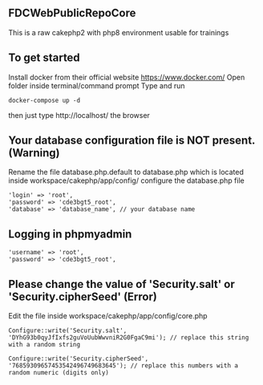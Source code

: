 ## FDCWebPublicRepoCore
This is a raw cakephp2 with php8 environment usable for trainings

## To get started 
Install docker from their official website https://www.docker.com/
Open folder inside terminal/command prompt
Type and run
```
docker-compose up -d
```
then just type http://localhost/ the browser

## Your database configuration file is NOT present. (Warning)
Rename the file database.php.default to database.php which is located inside workspace/cakephp/app/config/
configure the database.php file
```
'login' => 'root',
'password' => 'cde3bgt5_root',
'database' => 'database_name', // your database name
```

## Logging in phpmyadmin
```
'username' => 'root',
'password' => 'cde3bgt5_root',
```

## Please change the value of 'Security.salt' or 'Security.cipherSeed' (Error)
Edit the file inside workspace/cakephp/app/config/core.php
```
Configure::write('Security.salt', 'DYhG93b0qyJfIxfs2guVoUubWwvniR2G0FgaC9mi'); // replace this string with a random string

Configure::write('Security.cipherSeed', '76859309657453542496749683645'); // replace this numbers with a random numeric (digits only)
```
